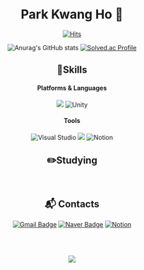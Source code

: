 <div align=center>
  
# Park Kwang Ho 🐉
  
[![Hits](https://hits.seeyoufarm.com/api/count/incr/badge.svg?url=https%3A%2F%2Fgithub.com%2Fdoncici77&count_bg=%2379C83D&title_bg=%23555555&icon=&icon_color=%23E7E7E7&title=hits&edge_flat=false)](https://hits.seeyoufarm.com) 

![Anurag's GitHub stats](https://github-readme-stats.vercel.app/api?username=doncici77&show_icons=true&theme=tokyonight) [![Solved.ac Profile](http://mazassumnida.wtf/api/v2/generate_badge?boj=slswk2955)](https://solved.ac/slswk2955/) 

## 💪Skills
#### Platforms & Languages
<img src="https://img.shields.io/badge/C%23-00599C?style=for-the-badge&logo=Csharp&logoColor=white">  ![Unity](https://img.shields.io/badge/unity-%23000000.svg?style=for-the-badge&logo=unity&logoColor=white) 

#### Tools
![Visual Studio](https://img.shields.io/badge/Visual%20Studio-5C2D91.svg?style=for-the-badge&logo=visual-studio&logoColor=white) <img src="https://img.shields.io/badge/github-181717?style=for-the-badge&logo=github&logoColor=white"> ![Notion](https://img.shields.io/badge/Notion-%23000000.svg?style=for-the-badge&logo=notion&logoColor=white)

## ✏️Studying
</br>


## :mailbox_with_mail: Contacts
[![Gmail Badge](https://img.shields.io/badge/Gmail-d14836?style=flat-square&logo=Gmail&logoColor=white&link=mailto:lms2955@gmail.com)](mailto:lms2955@gmail.com)
[![Naver Badge](https://img.shields.io/badge/Naver-03C75A?style=flat-square&logo=Naver&logoColor=white&link=mailto:pkh2956@naver.com)](mailto:pkh2956@naver.com)
[![Notion](https://img.shields.io/badge/Notion-%23000000.svg?style=flat-square&logo=notion&logoColor=white&)](https://peppermint-waxflower-91d.notion.site/185bf749df0680168574fd81f38a886b?pvs=4)
</div>

</br></br>
<div align = "center">
  <a href="https://github.com/anuraghazra/github-readme-stats">
    <img align="center" src="https://github-readme-stats.vercel.app/api/top-langs?username=doncici77&layout=compact&langs_count=10&bg_color=45,C33764,1D2671&title_color=ffffff&text_color=ffffff&hide_border=False" />
  </a>
</div>

